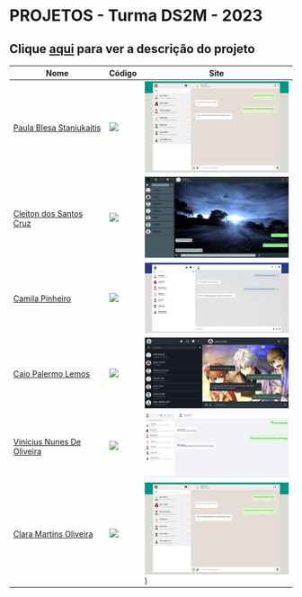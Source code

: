 # PROJETOS - Turma DS2M - 2023

## Clique [aqui](https://github.com/fernandoleonid/one-page-2022) para ver a descrição do projeto

| Nome          | Código                        | Site                              |
| --------------| ------------------------------|-----------------------------------|
| [Paula Blesa Staniukaitis](https://github.com/StaniukaitisPaula)   | [![](https://skillicons.dev/icons?i=js)](./paula_blesa_staniukaitis/) | [<img src="./paula_blesa_staniukaitis/img/desktop.png" width="300">]((https://Staniukaitis.github.io/whatsApp-senai-1-2023/ds2m/paula_blesa_staniukaitis/))|
| [Cleiton dos Santos Cruz](https://github.com/Cotilen)   | [![](https://skillicons.dev/icons?i=js)](./cleiton_dos_santos_cruz/) | [<img src="./cleiton_dos_santos_cruz/img/desktopDark.png" width="300">](https://github.com/Cotilen/whatsApp-senai-1-2023/tree/cleitonCruz/ds2m/cleiton_dos_santos_cruz)|
| [Camila Pinheiro](https://github.com/camilapinh3iro)   | [![](https://skillicons.dev/icons?i=js)](./camila_alves_pinheiro/) | [<img src="./camila_alves_pinheiro/img/screenshot_desktop.png" width="300">](https://camilapinh3iro.github.io/whatsApp-senai-1-2023/ds2m/camila_alves_pinheiro/)|
| [Caio Palermo Lemos](https://github.com/HasegawaTaizou)   | [![](https://skillicons.dev/icons?i=js)](./caio_palermo_lemos/) | [<img src="./caio_palermo_lemos/img/SCREENSHOT.PNG" width="300">](https://hasegawataizou.github.io/whatsApp-senai-1-2023/ds2m/caio_palermo_lemos)|
| [Vinicius Nunes De Oliveira](https://github.com/viniciusnunes137)   | [![](https://skillicons.dev/icons?i=js)](./vinicius_nunes_de_oliveira/) | [<img src="./vinicius_nunes_de_oliveira/img/desktop.png" width="300">](https://viniciusnunes137.github.io/whatsApp-senai-1-2023/ds2m/vinicius_nunes_de_oliveira/)|
| [Clara Martins Oliveira](https://github.com/oliveiraclara)   | [![](https://skillicons.dev/icons?i=js)](./clara_martins_oliveira/) | [<img src="./clara_martins_oliveira/img/desktop.png" width="300">](https://oliveiraclara.github.io/whatsApp-senai-1-2023/ds2m/clara_martins_oliveira/))|

